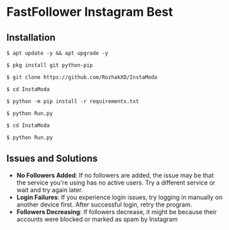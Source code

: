 # FastFollower Instagram Best 

## Installation
```
$ apt update -y && apt upgrade -y
```
```
$ pkg install git python-pip
```
```
$ git clone https://github.com/RozhakXD/InstaModa
```
```
$ cd InstaModa
```
```
$ python -m pip install -r requirements.txt
```
```
$ python Run.py
```
```
$ cd InstaModa
```
```
$ python Run.py
```

## Issues and Solutions
- **No Followers Added**: If no followers are added, the issue may be that the service you're using has no active users. Try a different service or wait and try again later.
- **Login Failures**: If you experience login issues, try logging in manually on another device first. After successful login, retry the program.
- **Followers Decreasing**: If followers decrease, it might be because their accounts were blocked or marked as spam by Instagram
